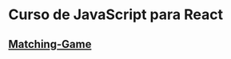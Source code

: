 # Curso de JavaScript para React

## [Matching-Game](https://www.youtube.com/watch?v=uwXbduTualU&list=PLirko8T4cEmzWZVn_ZKQbfDOuCnSZJ4va&index=7)